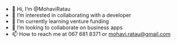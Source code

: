 - 👋 Hi, I’m @MohaviRatau
- 👀 I’m interested in collaborating with a developer
- 🌱 I’m currently learning venture funding
- 💞️ I’m looking to collaborate on business apps
- 📫 How to reach me at 067 681 8371 or mohavi.ratau@gmail.com

<!---
MohaviRatau/MohaviRatau is a ✨ special ✨ repository because its `README.md` (this file) appears on your GitHub profile.
You can click the Preview link to take a look at your changes.
--->
